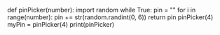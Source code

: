 def pinPicker(number):
  import random
  while True:
    pin = ""
    for i in range(number):
      pin += str(random.randint(0, 6))
    return pin
pinPicker(4)
myPin = pinPicker(4)
print(pinPicker)
